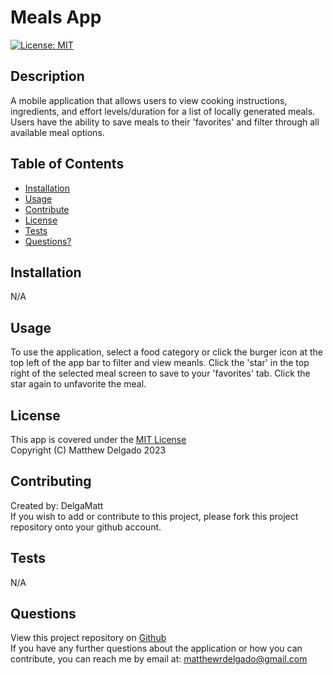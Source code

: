 # Meals App
  [![License: MIT](https://img.shields.io/badge/License-MIT-yellow.svg)](https://opensource.org/licenses/MIT)
  ## Description
  A mobile application that allows users to view cooking instructions, ingredients, and effort levels/duration for a list of locally generated meals. Users have the ability to save meals to their 'favorites' and filter through all available meal options.
  ## Table of Contents
  - [Installation](#installation)
  - [Usage](#usage)
  - [Contribute](#contributing)
  - [License](#license)
  - [Tests](#tests)
  - [Questions?](#questions)
  ## Installation
  N/A
  ## Usage
  To use the application, select a food category or click the burger icon at the top left of the app bar to filter and view meanls. Click the 'star' in the top right of the selected meal screen to save to your 'favorites' tab. Click the star again to unfavorite the meal.  
  ## License
  This app is covered under the [MIT License](https://opensource.org/licenses/MIT)<br>
  Copyright (C) Matthew Delgado 2023
  ## Contributing
  Created by: DelgaMatt
  <br>
       If you wish to add or contribute to this project, please fork this project repository onto your github account.
  ## Tests
  N/A
  ## Questions
  View this project repository on [Github](https://github.com/DelgaMatt)<br>
  If you have any further questions about the application or how you can contribute, you can reach me by email at: matthewrdelgado@gmail.com